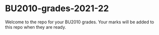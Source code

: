 # BU2010-grades-2021-22

Welcome to the repo for your BU2010 grades. Your marks will be added to this repo when they are ready. 

